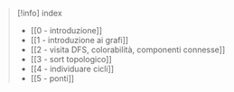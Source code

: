 >[!info] index
>- [[0 - introduzione]] 
>- [[1 - introduzione ai grafi]]
>- [[2 - visita DFS, colorabilità, componenti connesse]]
>- [[3 - sort topologico]]
>- [[4 - individuare cicli]]
>- [[5 - ponti]]